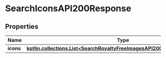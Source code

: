 
# SearchIconsAPI200Response

## Properties
| Name | Type | Description | Notes |
| ------------ | ------------- | ------------- | ------------- |
| **icons** | [**kotlin.collections.List&lt;SearchRoyaltyFreeImagesAPI200ResponseImagesInner&gt;**](SearchRoyaltyFreeImagesAPI200ResponseImagesInner.md) |  |  [optional] |



